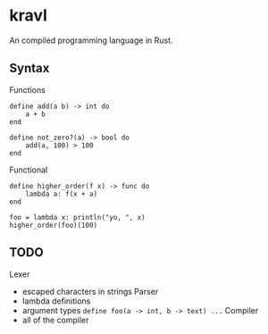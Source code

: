 # kravl
An compiled programming language in Rust.

## Syntax

Functions
```
define add(a b) -> int do
    a + b
end

define not_zero?(a) -> bool do
    add(a, 100) > 100
end
```

Functional
```
define higher_order(f x) -> func do
    lambda a: f(x + a)
end
    
foo = lambda x: println("yo, ", x)
higher_order(foo)(100)
```

## TODO

Lexer
- escaped characters in strings
Parser
- lambda definitions
- argument types `define foo(a -> int, b -> text) ...`
Compiler
- all of the compiler
